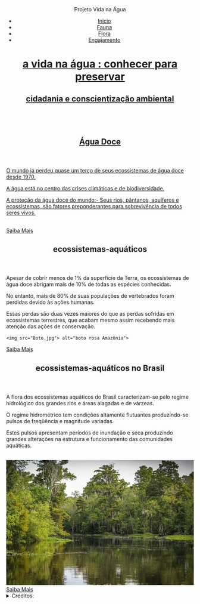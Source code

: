 <!DOCTYPE html>
<html lang="pt-br">

<head>
  <meta charset="UTF-8">
  <meta name="author" Isabel Cristina
  <title><center>Projeto Vida na Água</center>

<link rel="stylesheet" href="Style.css"
</head>

<body>
<header class="header">
<nav class="header__nav">
  <ul>
  <li> <a href="Ecossistemas aquáticos.txt">Inicio</li>
  <li> <a href="Ecossistemas aquáticos.txt">Fauna</li>
  <li> <a href="Ecossistemas aquáticos.txt">Flora</li>
  <li> <a href="Nature.txt">Engajamento</li>
  </ul>
</nav>

<div class="cabecalho-content"> 
  <h1>a vida na água : conhecer para preservar</h1>
    <h2>cidadania e conscientização ambiental</h2>
</div>
<br>
</header>
  
<main>
  <section>

<article>
<header>
<h2>Água Doce</h2>
</header>
<p>O mundo já perdeu quase um terço de seus ecossistemas de água doce desde 1970.</p>
<p>A água está no centro das crises climáticas e de biodiversidade.</p>
<p>A proteção da água doce do mundo:- Seus rios, pântanos, aquíferos e ecossistemas, são fatores preponderantes para sobrevivência de todos seres vivos.</p>
  <br>
    <a href="https://www.portalsaofrancisco.com.br/meio-ambiente/ecossistemas-aquaticos" class="btn">Saiba Mais</a>

</article>

<article>
  <header>
  <h2> ecossistemas-aquáticos </h2>
  </header>
  <p>Apesar de cobrir menos de 1% da superfície da Terra, os ecossistemas de água doce abrigam mais de 10% de todas as espécies conhecidas.</p> 
  <p>No entanto, mais de 80% de suas populações de vertebrados foram perdidas devido às ações humanas.</p>
  <p>Essas perdas são duas vezes maiores do que as perdas sofridas em ecossistemas terrestres, que acabam mesmo assim recebendo mais atenção das ações de conservação.</p>
 
    <img src="Boto.jpg"> alt="boto rosa Amazônia">
  
<a href="https://www.esalq.usp.br/banco-de-noticias/conserva%C3%A7%C3%A3o-integrada-pode-ampliar-prote%C3%A7%C3%A3o-de-esp%C3%A9cies-de-%C3%A1gua-doce-em-at%C3%A9-600" class="btn">Saiba Mais</a>
  
  </article>

  <article>
    <header>
    <h2>ecossistemas-aquáticos no Brasil</h2>
    </header>
    <p>A flora dos ecossistemas aquáticos do Brasil caracterizam-se pelo regime hidrológico dos grandes rios e áreas alagadas e de várzeas.</p> 
    <p>O regime hidrométrico tem condições altamente flutuantes produzindo-se pulsos de freqüência e magnitude variadas.</p> 
    <p>Estes pulsos apresentam períodos de inundação e seca produzindo grandes alterações na estrutura e funcionamento das comunidades aquáticas.</p>
    <br>
    <img src="flora.png" alt="imagem vegetação pantanal"> 
    <br>
    <a href="https://ambientes.ambientebrasil.com.br/agua/artigos_agua_doce/a_biota_das_aguas_interiores.html" class="btn">Saiba Mais</a>
        </article>
        
</section> 
</main>

<footer> 
<details>
<summary>Créditos:</summary>

<p>https://es.123rf.com/photo_71574126_la-mejor-manera-de-disfrutar-de-vistas-%C3%BAnicas-y-ver-las-aves-en-sri-lanka-es-visitar-el-bosque.html; 
  www.resumoescolar.com.br/geografia-do-brasil/pantanal-<mato-grossense/
  https://www.pexels.com/pt-br/foto/agua-corrente-rodeada-de-arvores-e-plantas-710906/
  https://faunanews.com.br/wp-content/uploads/2022/01/Fig.-5-Foto-Projeto-Boto.jpg</p>

</details>
</footer>
</body>
</html>
